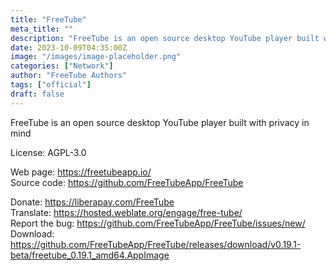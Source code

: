 ```yaml
---
title: "FreeTube"
meta_title: ""
description: "FreeTube is an open source desktop YouTube player built with privacy in mind"
date: 2023-10-09T04:35:00Z
image: "/images/image-placeholder.png"
categories: ["Network"]
author: "FreeTube Authors"
tags: ["official"]
draft: false
---
```


FreeTube is an open source desktop YouTube player built with privacy in mind

License: AGPL-3.0

Web page: https://freetubeapp.io/  
Source code: https://github.com/FreeTubeApp/FreeTube

Donate: https://liberapay.com/FreeTube  
Translate: https://hosted.weblate.org/engage/free-tube/  
Report the bug: https://github.com/FreeTubeApp/FreeTube/issues/new/   
Download: https://github.com/FreeTubeApp/FreeTube/releases/download/v0.19.1-beta/freetube_0.19.1_amd64.AppImage
